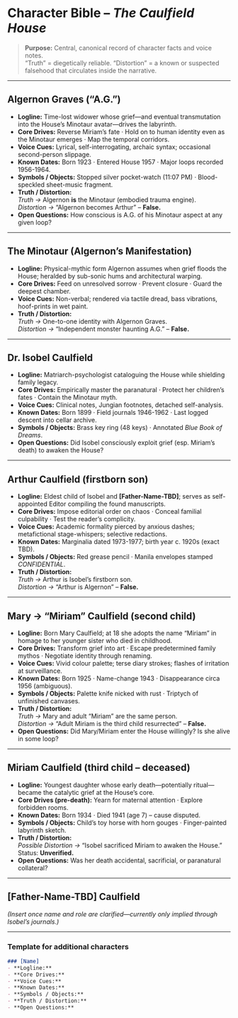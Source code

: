 # Character Bible – *The Caulfield House*

> **Purpose:** Central, canonical record of character facts and voice notes.  
> “Truth” = diegetically reliable. “Distortion” = a known or suspected falsehood that circulates inside the narrative.

---

## Algernon Graves  (“A.G.”)
- **Logline:** Time-lost widower whose grief—and eventual transmutation into the House’s Minotaur avatar—drives the labyrinth.
- **Core Drives:** Reverse Miriam’s fate · Hold on to human identity even as the Minotaur emerges · Map the temporal corridors.
- **Voice Cues:** Lyrical, self-interrogating, archaic syntax; occasional second-person slippage.
- **Known Dates:** Born 1923 · Entered House 1957 · Major loops recorded 1956-1964.
- **Symbols / Objects:** Stopped silver pocket-watch (11:07 PM) · Blood-speckled sheet-music fragment.
- **Truth / Distortion:**  
  *Truth →* Algernon **is** the Minotaur (embodied trauma engine).  
  *Distortion →* “Algernon becomes Arthur” – **False.**
- **Open Questions:** How conscious is A.G. of his Minotaur aspect at any given loop?

---

## The Minotaur  (Algernon’s Manifestation)
- **Logline:** Physical-mythic form Algernon assumes when grief floods the House; heralded by sub-sonic hums and architectural warping.
- **Core Drives:** Feed on unresolved sorrow · Prevent closure · Guard the deepest chamber.
- **Voice Cues:** Non-verbal; rendered via tactile dread, bass vibrations, hoof-prints in wet paint.
- **Truth / Distortion:**  
  *Truth →* One-to-one identity with Algernon Graves.  
  *Distortion →* “Independent monster haunting A.G.” – **False.**

---

## Dr. Isobel Caulfield
- **Logline:** Matriarch-psychologist cataloguing the House while shielding family legacy.
- **Core Drives:** Empirically master the paranatural · Protect her children’s fates · Contain the Minotaur myth.
- **Voice Cues:** Clinical notes, Jungian footnotes, detached self-analysis.
- **Known Dates:** Born 1899 · Field journals 1946-1962 · Last logged descent into cellar archive.
- **Symbols / Objects:** Brass key ring (48 keys) · Annotated *Blue Book of Dreams*.
- **Open Questions:** Did Isobel consciously exploit grief (esp. Miriam’s death) to awaken the House?

---

## Arthur Caulfield  (firstborn son)
- **Logline:** Eldest child of Isobel and **[Father-Name-TBD]**; serves as self-appointed Editor compiling the found manuscripts.
- **Core Drives:** Impose editorial order on chaos · Conceal familial culpability · Test the reader’s complicity.
- **Voice Cues:** Academic formality pierced by anxious dashes; metafictional stage-whispers; selective redactions.
- **Known Dates:** Marginalia dated 1973-1977; birth year c. 1920s (exact TBD).
- **Symbols / Objects:** Red grease pencil · Manila envelopes stamped *CONFIDENTIAL*.
- **Truth / Distortion:**  
  *Truth →* Arthur is Isobel’s firstborn son.  
  *Distortion →* “Arthur is Algernon” – **False.**

---

## Mary → “Miriam” Caulfield  (second child)
- **Logline:** Born Mary Caulfield; at 18 she adopts the name “Miriam” in homage to her younger sister who died in childhood.
- **Core Drives:** Transform grief into art · Escape predetermined family mythos · Negotiate identity through renaming.
- **Voice Cues:** Vivid colour palette; terse diary strokes; flashes of irritation at surveillance.
- **Known Dates:** Born 1925 · Name-change 1943 · Disappearance circa 1956 (ambiguous).
- **Symbols / Objects:** Palette knife nicked with rust · Triptych of unfinished canvases.
- **Truth / Distortion:**  
  *Truth →* Mary and adult “Miriam” are the same person.  
  *Distortion →* “Adult Miriam is the third child resurrected” – **False.**
- **Open Questions:** Did Mary/Miriam enter the House willingly? Is she alive in some loop?

---

## Miriam Caulfield (third child – deceased)
- **Logline:** Youngest daughter whose early death—potentially ritual—became the catalytic grief at the House’s core.
- **Core Drives (pre-death):** Yearn for maternal attention · Explore forbidden rooms.
- **Known Dates:** Born 1934 · Died 1941 (age 7) – cause disputed.
- **Symbols / Objects:** Child’s toy horse with horn gouges · Finger-painted labyrinth sketch.
- **Truth / Distortion:**  
  *Possible Distortion →* “Isobel sacrificed Miriam to awaken the House.” Status: **Unverified.**
- **Open Questions:** Was her death accidental, sacrificial, or paranatural collateral?

---

## [Father-Name-TBD] Caulfield
*(Insert once name and role are clarified—currently only implied through Isobel’s journals.)*

---

### Template for additional characters
```md
### [Name]
- **Logline:** 
- **Core Drives:** 
- **Voice Cues:** 
- **Known Dates:** 
- **Symbols / Objects:** 
- **Truth / Distortion:** 
- **Open Questions:** 

